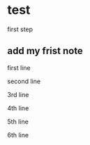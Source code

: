 # test

first step

## add my frist note

first line

second line

3rd line

4th line

5th line

6th line